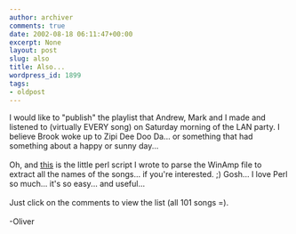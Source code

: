 ```yaml
---
author: archiver
comments: true
date: 2002-08-18 06:11:47+00:00
excerpt: None
layout: post
slug: also
title: Also...
wordpress_id: 1899
tags:
- oldpost
---
```


I would like to "publish" the playlist that Andrew, Mark and I made and listened to (virtually EVERY song) on Saturday morning of the LAN party. I believe Brook woke up to Zipi Dee Doo Da... or something that had something about a happy or sunny day...<br /><br />Oh, and <a href="http://www.oliverweb.com/stuff/music.txt">this</a> is the little perl script I wrote to parse the WinAmp file to extract all the names of the songs... if you're interested. ;) Gosh... I love Perl so much... it's so easy... and useful...<br /><br />Just click on the comments to view the list (all 101 songs =).<br /><br />-Oliver